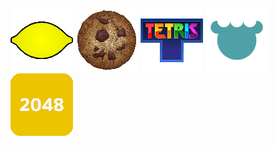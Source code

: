 [![Lemonoids](img/lemonoids.png "Lemonoids")](https://ncsources.github.io/games/lemonstroids.html)  [![Cookie Clicker](img/cookie-clicker.png "Cookie Clicker")](https://ncsources.github.io/games/cookie-clicker/index.html)  [![Tetris](img/tetris.png "Tetris")](https://ncsources.github.io/games/tetris/index.html)  [![HTMLifier](img/htmlifier.png "HTMLifier")](https://ncsources.github.io/games/htmlifier.html)  [![2048](img/2048.png "2048")](https://ncsources.github.io/games/2048/index.html)
